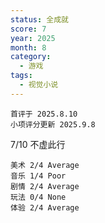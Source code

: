 ```yaml
---
status: 全成就
score: 7
year: 2025
month: 8
category:
  - 游戏
tags:
  - 视觉小说
---
```

	首评于 2025.8.10
	小项评分更新 2025.9.8

7/10 不虚此行

```
美术 2/4 Average
音乐 1/4 Poor
剧情 2/4 Average
玩法 0/4 None
体验 2/4 Average
```
